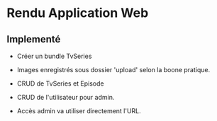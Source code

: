 Rendu Application Web
========================
Implementé
--------------
  * Créer un bundle TvSeries
  
  * Images enregistrés sous dossier 'upload' selon la boone pratique.

  * CRUD de TvSeries et Episode

  * CRUD de l'utilisateur pour admin.

  * Accès admin va utiliser directement l'URL.

